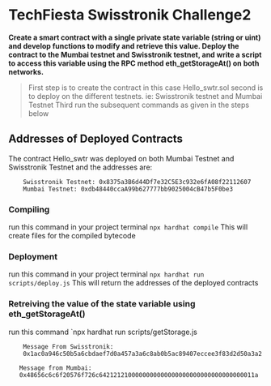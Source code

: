 # TechFiesta Swisstronik Challenge2
[//]: # (This is extended from ethereum and swisstronik documentation)


**Create a smart contract with a single private state variable (string or uint) and develop functions to modify and retrieve this value. Deploy the contract to the Mumbai testnet and Swisstronik testnet, and write a script to access this variable using the RPC method eth_getStorageAt() on both networks.** 

> First step is to create the contract in this case Hello_swtr.sol
> second is to deploy on the different testnets. ie: Swisstronik testnet and Mumbai Testnet
> Third run the subsequent commands as given in the steps below

## Addresses of Deployed Contracts
The contract Hello_swtr was deployed on both Mumbai Testnet and Swisstronik Testnet and the addresses are:
```
    Swisstronik Testnet: 0x8375a3B6d44Df7e32C5E3c932e6fA08f22112607
    Mumbai Testnet: 0xdb48440ccaA99b627777bb9025004cB47b5F0be3
```

### Compiling
run this command in your project terminal
`npx hardhat compile`
This will create files for the compiled bytecode

### Deployment
run this command in your project terminal
`npx hardhat run scripts/deploy.js`
This will return the addresses of the deployed contracts

### Retreiving the value of the state variable using eth_getStorageAt()
run this command
`npx hardhat run scripts/getStorage.js

```
    Message From Swisstronik:
    0x1ac0a946c50b5a6cbdaef7d0a457a3a6c8ab0b5ac89407eccee3f83d2d50a3a2

   Message from Mumbai:
   0x48656c6c6f20576f726c6421212100000000000000000000000000000000011a
```
